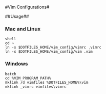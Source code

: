 #Vim Configurations#


##Usage##


### Mac and Linux ###

	shell
	cd ~
	ln -s $DOTFILES_HOME/vim_config/vimrc .vimrc
	ln -s $DOTFILES_HOME/vim_config/vim .vim


### Windows ###

	batch
	cd %VIM_PROGRAM_PATH%
	mklink /d vimfiles %DOTFILES_HOME%\vim
	mklink _vimrc vimfiles\vimrc